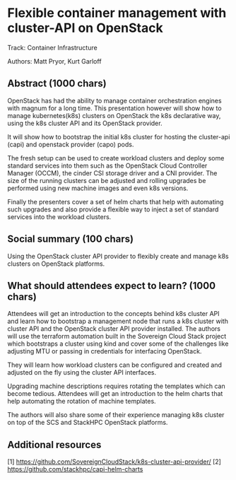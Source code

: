 # Flexible container management with cluster-API on OpenStack

Track: Container Infrastructure

Authors: Matt Pryor, Kurt Garloff

## Abstract (1000 chars)

OpenStack has had the ability to manage container orchestration engines with
magnum for a long time. This presentation however will show how to manage
kubernetes(k8s) clusters on OpenStack the k8s declarative way, using the k8s
cluster API and its OpenStack provider.

It will show how to bootstrap the initial k8s cluster for hosting the
cluster-api (capi) and openstack provider (capo) pods.

The fresh setup can be used to create workload clusters and deploy some
standard services into them such as the OpenStack Cloud Controller Manager
(OCCM), the cinder CSI storage driver and a CNI provider. The size of the
running clusters can be adjusted and rolling upgrades be performed using new
machine images and even k8s versions.

Finally the presenters cover a set of helm charts that help with automating
such upgrades and also provide a flexible way to inject a set of standard
services into the workload clusters.

## Social summary (100 chars)

Using the OpenStack cluster API provider to flexibly create and manage k8s
clusters on OpenStack platforms.

## What should attendees expect to learn? (1000 chars)

Attendees will get an introduction to the concepts behind k8s cluster API and
learn how to bootstrap a management node that runs a k8s cluster with cluster
API and the OpenStack cluster API provider installed. The authors will use the
terraform automation built in the Sovereign Cloud Stack project which bootstraps
a cluster using kind and cover some of the challenges like adjusting MTU or
passing in credentials for interfacing OpenStack.

They will learn how workload clusters can be configured and created and
adjusted on the fly using the cluster API interfaces.

Upgrading machine descriptions requires rotating the templates which can become
tedious. Attendees will get an introduction to the helm charts that help
automating the rotation of machine templates.

The authors will also share some of their experience managing k8s cluster on
top of the SCS and StackHPC OpenStack platforms.

## Additional resources

[1] https://github.com/SovereignCloudStack/k8s-cluster-api-provider/
[2] https://github.com/stackhpc/capi-helm-charts
